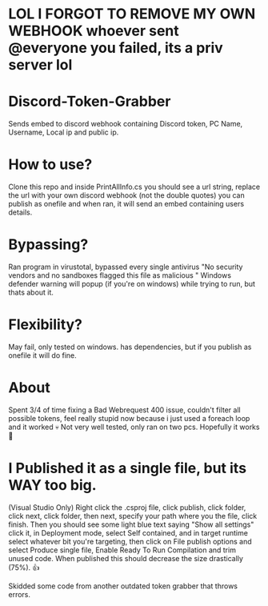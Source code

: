 # LOL I FORGOT TO REMOVE MY OWN WEBHOOK whoever sent @everyone you failed, its a priv server lol



# Discord-Token-Grabber
Sends embed to discord webhook containing Discord token, PC Name, Username, Local ip and public ip.


# How to use?
Clone this repo and inside PrintAllInfo.cs you should see a url string, replace the url with your own discord webhook (not the double quotes)
you can publish as onefile and when ran, it will send an embed containing users details.


# Bypassing?
Ran program in virustotal, bypassed every single antivirus "No security vendors and no sandboxes flagged this file as malicious
" Windows defender warning will popup (if you're on windows) while trying to run, but thats about it.

# Flexibility?
May fail, only tested on windows. has dependencies, but if you publish as onefile it will do fine.


# About
Spent 3/4 of time fixing a Bad Webrequest 400 issue, couldn't filter all possible tokens, feel really stupid now because i just used a foreach loop and it worked 💀
Not very well tested, only ran on two pcs. Hopefully it works 🙂

# I Published it as a single file, but its WAY too big.
(Visual Studio Only)
Right click the .csproj file, click publish, click folder, click next, click folder, then next, specify your path where you the file, click finish. Then you should see some light blue text saying "Show all settings" click it, in Deployment mode, select Self contained, and in target runtime select whatever bit you're targeting, then click on File publish options and select Produce single file, Enable Ready To Run Compilation and trim unused code. When published this should decrease the size drastically (75%). 👍



Skidded some code from another outdated token grabber that throws errors.
